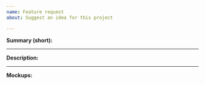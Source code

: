 ```yaml
---
name: Feature request
about: Suggest an idea for this project

---
```


**Summary (short):**

---
**Description:**

---
**Mockups:**
